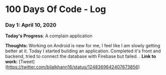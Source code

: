 # 100 Days Of Code - Log

### Day 1: April 10, 2020

**Today's Progress**: A complain application

**Thoughts:** Working on Android is new for me, I feel like I am slowly getting better at it. Today I started building an application. Completed it's front and backend, tried to connect the database with Firebase but failed.
.
**Link to work:** [Tweet] (https://twitter.com/bilalkhann16/status/1248369642407673856)

